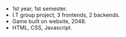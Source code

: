 - 1st year,  1st semester.
- I.T group project, 3 frontends, 2 backends.
- Game built on website, 2048.
- HTML, CSS, Javascript.
